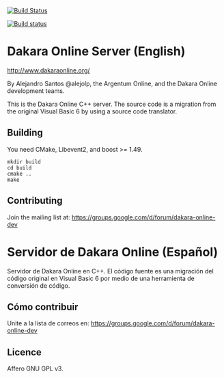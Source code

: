 [![Build Status](https://travis-ci.org/DakaraOnline/dakara-server.svg?branch=master)](https://travis-ci.org/DakaraOnline/dakara-server)

[![Build status](https://ci.appveyor.com/api/projects/status/thbn4jv0wie078g3)](https://ci.appveyor.com/project/alejolp/dakara-server)

# Dakara Online Server (English)

http://www.dakaraonline.org/

By Alejandro Santos @alejolp, the Argentum Online, and the Dakara Online development teams.

This is the Dakara Online C++ server. The source code is a migration from the original Visual Basic 6 by using a source code translator.

## Building

You need CMake, Libevent2, and boost >= 1.49.

    mkdir build
    cd build
    cmake ..
    make

## Contributing

Join the mailing list at: https://groups.google.com/d/forum/dakara-online-dev

# Servidor de Dakara Online (Español)

Servidor de Dakara Online en C++. El código fuente es una migración del código original en Visual Basic 6 por medio de una herramienta de conversión de código.

## Cómo contribuir

Unite a la lista de correos en: https://groups.google.com/d/forum/dakara-online-dev

## Licence

Affero GNU GPL v3.

